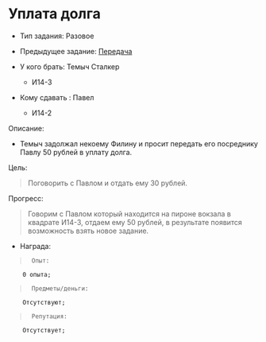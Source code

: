 # Уплата долга
 - Тип задания: Разовое
 - Предыдущее задание: [Передача](/quests/all/quests/12/)

 - У кого брать: Темыч Сталкер
 	- И14-3
 - Кому сдавать : Павел
 	- И14-2
 
 Описание:
 
 - Темыч задолжал некоему Филину и просит передать его посреднику Павлу 50 рублей в уплату долга.
 
 Цель:

 > Поговорить с Павлом и отдать ему 30 рублей.

 Прогресс:

 > Говорим с Павлом который находится на пироне вокзала в квадрате И14-3, отдаем ему 50 рублей, в результате появится возможность взять новое задание.

 - Награда:
 
 >		Опыт:
		0 опыта;

 >		Предметы/деньги:
		Отсутствуют;

 >		Репутация:
		Отсутствует;
